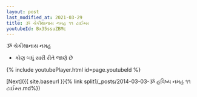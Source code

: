 ```yaml
---
layout: post
last_modified_at: 2021-03-29
title: ૐ ચેકીથાનાય નમહ ૧૧ ટાઈમ્સ
youtubeId: Bx35ssuZBMc
---
```

 
 
 ૐ ચેકીથાનાય નમહ  
 
 - કોણ બધું સારી રીતે જાણે છે 
 
  
 
  
 
 
 
 
 
 


{% include youtubePlayer.html id=page.youtubeId %}
 
[Next]({{ site.baseurl }}{% link  split1/_posts/2014-03-03-ૐ હવિષ્ય નમહ ૧૧ ટાઈમ્સ.md%})
 

